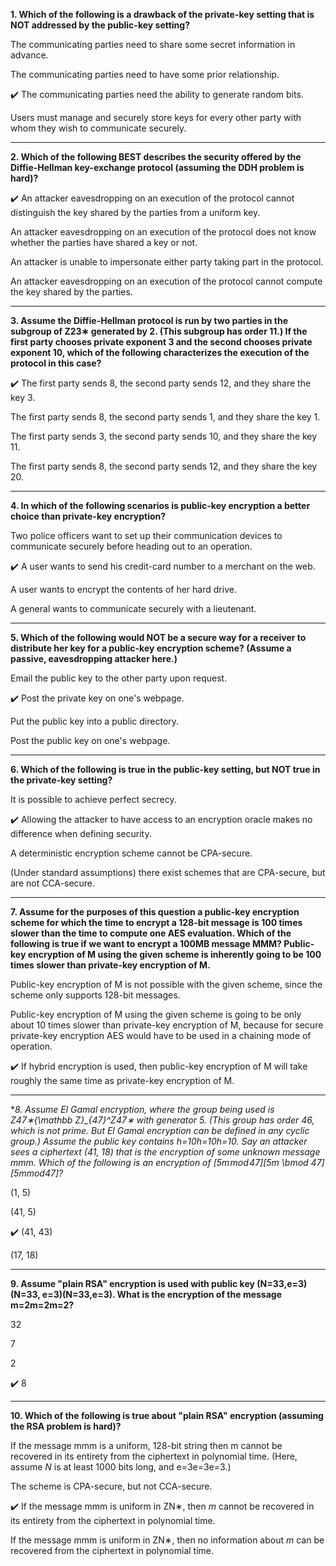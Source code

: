 **1. Which of the following is a drawback of the private-key setting that is NOT addressed by the public-key setting?**


The communicating parties need to share some secret information in advance.

The communicating parties need to have some prior relationship.

✔️ The communicating parties need the ability to generate random bits.

Users must manage and securely store keys for every other party with whom they wish to communicate securely.


---


**2. Which of the following BEST describes the security offered by the Diffie-Hellman key-exchange protocol (assuming the DDH problem is hard)?**

✔️ An attacker eavesdropping on an execution of the protocol cannot distinguish the key shared by the parties from a uniform key.

An attacker eavesdropping on an execution of the protocol does not know whether the parties have shared a key or not.

An attacker is unable to impersonate either party taking part in the protocol.

An attacker eavesdropping on an execution of the protocol cannot compute the key shared by the parties.


---

**3. Assume the Diffie-Hellman protocol is run by two parties in the subgroup of Z23∗ generated by 2. (This subgroup has order 11.) If the first party chooses private exponent 3 and the second chooses private exponent 10, which of the following characterizes the execution of the protocol in this case?**

✔️ The first party sends 8, the second party sends 12, and they share the key 3.

The first party sends 8, the second party sends 1, and they share the key 1.

The first party sends 3, the second party sends 10, and they share the key 11.

The first party sends 8, the second party sends 12, and they share the key 20.

---


**4. In which of the following scenarios is public-key encryption a better choice than private-key encryption?**


Two police officers want to set up their communication devices to communicate securely before heading out to an operation.

✔️ A user wants to send his credit-card number to a merchant on the web.

A user wants to encrypt the contents of her hard drive.

A general wants to communicate securely with a lieutenant.


---


**5. Which of the following would NOT be a secure way for a receiver to distribute her key for a public-key encryption scheme? (Assume a passive, eavesdropping attacker here.)**

Email the public key to the other party upon request.

✔️ Post the private key on one's webpage.

Put the public key into a public directory.

Post the public key on one's webpage.


---


**6. Which of the following is true in the public-key setting, but NOT true in the private-key setting?**

It is possible to achieve perfect secrecy.

✔️ Allowing the attacker to have access to an encryption oracle makes no difference when defining security.

A deterministic encryption scheme cannot be CPA-secure.

(Under standard assumptions) there exist schemes that are CPA-secure, but are not CCA-secure.


---


**7. Assume for the purposes of this question a public-key encryption scheme for which the time to encrypt a 128-bit message is 100 times slower than the time to compute one AES evaluation. Which of the following is true if we want to encrypt a 100MB message MMM?
Public-key encryption of M using the given scheme is inherently going to be 100 times slower than private-key encryption of M.**

Public-key encryption of M is not possible with the given scheme, since the scheme only supports 128-bit messages.

Public-key encryption of M using the given scheme is going to be only about 10 times slower than private-key encryption of M, because for secure private-key encryption AES would have to be used in a chaining mode of operation.

✔️ If hybrid encryption is used, then public-key encryption of M will take roughly the same time as private-key encryption of M.


---


**8. Assume El Gamal encryption, where the group being used is Z47∗{\mathbb Z}_{47}^*Z47∗​ with generator 5. (This group has order 46, which is not prime. But El Gamal encryption can be defined in any cyclic group.) Assume the public key contains h=10h=10h=10. Say an attacker sees a ciphertext (41, 18) that is the encryption of some unknown message mmm. Which of the following is an encryption of [5m mod 47][5m \bmod 47][5mmod47]?**

(1, 5)

(41, 5)

✔️ (41, 43)

(17, 18)


---


**9. Assume "plain RSA" encryption is used with public key (N=33,e=3)(N=33, e=3)(N=33,e=3). What is the encryption of the message m=2m=2m=2?**


32

7

2

✔️ 8


---


**10. Which of the following is true about "plain RSA" encryption (assuming the RSA problem is hard)?**


If the message mmm is a uniform, 128-bit string then m cannot be recovered in its entirety from the ciphertext in polynomial time. (Here, assume *N* is at least 1000 bits long, and e=3e=3e=3.)

The scheme is CPA-secure, but not CCA-secure.

✔️ If the message mmm is uniform in ZN∗, then *m* cannot be recovered in its entirety from the ciphertext in polynomial time.

If the message mmm is uniform in ZN∗, then no information about *m* can be recovered from the ciphertext in polynomial time.
